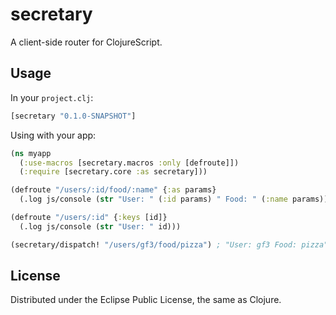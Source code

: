 # secretary

A client-side router for ClojureScript.

## Usage

In your `project.clj`:

```clojure
[secretary "0.1.0-SNAPSHOT"]
```

Using with your app:

```clojure
(ns myapp
  (:use-macros [secretary.macros :only [defroute]])
  (:require [secretary.core :as secretary]))

(defroute "/users/:id/food/:name" {:as params}
  (.log js/console (str "User: " (:id params) " Food: " (:name params))))

(defroute "/users/:id" {:keys [id]}
  (.log js/console (str "User: " id)))

(secretary/dispatch! "/users/gf3/food/pizza") ; "User: gf3 Food: pizza"
```

## License

Distributed under the Eclipse Public License, the same as Clojure.

